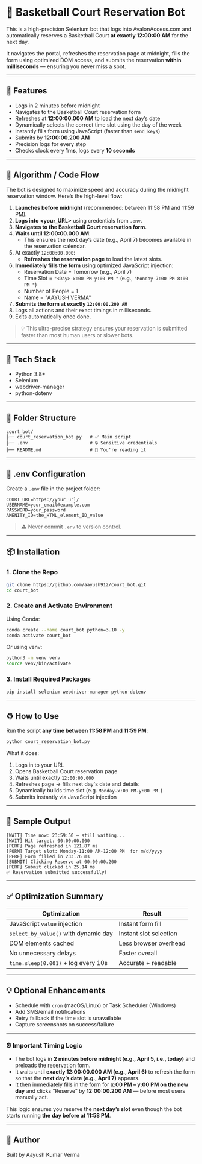 # 🏀 Basketball Court Reservation Bot

This is a high-precision Selenium bot that logs into AvalonAccess.com and automatically reserves a Basketball Court **at exactly 12:00:00 AM** for the next day.

It navigates the portal, refreshes the reservation page at midnight, fills the form using optimized DOM access, and submits the reservation **within milliseconds** — ensuring you never miss a spot.

---

## 🚀 Features

- Logs in 2 minutes before midnight
- Navigates to the Basketball Court reservation form
- Refreshes at **12:00:00.000 AM** to load the next day’s date
- Dynamically selects the correct time slot using the day of the week
- Instantly fills form using JavaScript (faster than `send_keys`)
- Submits by **12:00:00.200 AM**
- Precision logs for every step
- Checks clock every **1ms**, logs every **10 seconds**

---

## 🧠 Algorithm / Code Flow

The bot is designed to maximize speed and accuracy during the midnight reservation window. Here’s the high-level flow:

1. **Launches before midnight** (recommended: between 11:58 PM and 11:59 PM).
2. **Logs into <your_URL>** using credentials from `.env`.
3. **Navigates to the Basketball Court reservation form**.
4. **Waits until 12:00:00.000 AM**:
    - This ensures the next day’s date (e.g., April 7) becomes available in the reservation calendar.
5. At exactly `12:00:00.000`:
    - **Refreshes the reservation page** to load the latest slots.
6. **Immediately fills the form** using optimized JavaScript injection:
    - Reservation Date = Tomorrow (e.g., April 7)
    - Time Slot = `"<Day>-x:00 PM-y:00 PM "` (e.g., `"Monday-7:00 PM-8:00 PM "`)
    - Number of People = 1
    - Name = "AAYUSH VERMA"
7. **Submits the form at exactly `12:00:00.200 AM`**
8. Logs all actions and their exact timings in milliseconds.
9. Exits automatically once done.

> 💡 This ultra-precise strategy ensures your reservation is submitted faster than most human users or slower bots.

---

## 🧩 Tech Stack

- Python 3.8+
- Selenium
- webdriver-manager
- python-dotenv

---

## 📁 Folder Structure

```
court_bot/
├── court_reservation_bot.py   # ✅ Main script
├── .env                       # 🔒 Sensitive credentials
├── README.md                  # 📘 You're reading it
```

---

## 🔐 .env Configuration

Create a `.env` file in the project folder:

```env
COURT_URL=https://your_url/
USERNAME=your_email@example.com
PASSWORD=your_password
AMENITY_ID=the_HTML_element_ID_value
```

> ⚠️ Never commit `.env` to version control.

---

## 📦 Installation

### 1. Clone the Repo

```bash
git clone https://github.com/aayush912/court_bot.git
cd court_bot
```

### 2. Create and Activate Environment

Using Conda:

```bash
conda create --name court_bot python=3.10 -y
conda activate court_bot
```

Or using venv:

```bash
python3 -m venv venv
source venv/bin/activate
```

### 3. Install Required Packages

```bash
pip install selenium webdriver-manager python-dotenv
```

---

## ⚙️ How to Use

Run the script **any time between 11:58 PM and 11:59 PM**:

```bash
python court_reservation_bot.py
```

What it does:

1. Logs in to your URL
2. Opens Basketball Court reservation page
3. Waits until exactly `12:00:00.000`
4. Refreshes page → fills next day's date and details
5. Dynamically builds time slot (e.g. `Monday-x:00 PM-y:00 PM `)
6. Submits instantly via JavaScript injection

---

## 🧪 Sample Output

```
[WAIT] Time now: 23:59:50 — still waiting...
[WAIT] Hit target: 00:00:00.000
[PERF] Page refreshed in 121.87 ms
[FORM] Target slot: Monday-11:00 AM-12:00 PM  for m/d/yyyy
[PERF] Form filled in 233.76 ms
[SUBMIT] Clicking Reserve at 00:00:00.200
[PERF] Submit clicked in 25.14 ms
✅ Reservation submitted successfully!
```

---

## ✅ Optimization Summary

| Optimization                     | Result                    |
|----------------------------------|---------------------------|
| JavaScript `value` injection     | Instant form fill         |
| `select_by_value()` with dynamic day | Instant slot selection     |
| DOM elements cached              | Less browser overhead     |
| No unnecessary delays            | Faster overall            |
| `time.sleep(0.001)` + log every 10s | Accurate + readable       |

---

## 💡 Optional Enhancements

- Schedule with `cron` (macOS/Linux) or Task Scheduler (Windows)
- Add SMS/email notifications
- Retry fallback if the time slot is unavailable
- Capture screenshots on success/failure

---

### ⏰ Important Timing Logic

- The bot logs in **2 minutes before midnight (e.g., April 5, i.e., today)** and preloads the reservation form.
- It waits until **exactly 12:00:00.000 AM (e.g., April 6)** to refresh the form so that the **next day’s date (e.g., April 7)** appears.
- It then immediately fills in the form for **x:00 PM – y:00 PM on the new day** and clicks “Reserve” by **12:00:00.200 AM** — before most users manually act.

This logic ensures you reserve the **next day’s slot** even though the bot starts running **the day before at 11:58 PM**.

---

## 📝 Author

Built by Aayush Kumar Verma
